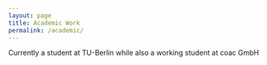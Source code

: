 ```yaml
---
layout: page
title: Academic Work
permalink: /academic/
---
```


Currently a student at TU-Berlin while also a working student at coac GmbH
